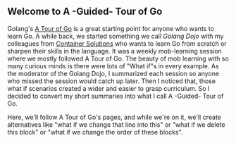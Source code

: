 ## Welcome to A -Guided- Tour of Go

Golang's [A Tour of Go](https://go.dev/tour/welcome/1) is a great starting point for anyone who wants to learn Go. A while back, we started something we call *Golang Dojo* with my colleagues from [Container Solutions](https://github.com/ContainerSolutions) who wants to learn Go from scratch or sharpen their skills in the language. It was a weekly mob-learning session where we mostly followed A Tour of Go. The beauty of mob learning with so many curious minds is there were lots of "What if"s in every example. As the moderator of the Golang Dojo, I summarized each session so anyone who missed the session would catch up later. Then I noticed that, those what if scenarios created a wider and easier to grasp curriculum. So I decided to convert my short summaries into what I call A -Guided- Tour of Go. 

Here, we'll follow A Tour of Go's pages, and while we're on it, we'll create alternatives like "what if we change that line into this" or "what if we delete this block" or "what if we change the order of these blocks".
